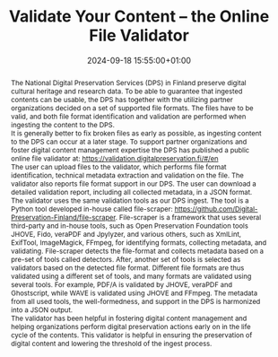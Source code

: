 ---
abstract: 'The National Digital Preservation Services (DPS) in Finland preserve digital
  cultural heritage and research data. To be able to guarantee that ingested contents
  can be usable, the DPS has together with the utilizing partner organizations decided
  on a set of supported file formats. The files have to be valid, and both file format
  identification and validation are performed when ingesting the content to the DPS.


  It is generally better to fix broken files as early as possible, as ingesting content
  to the DPS can occur at a later stage. To support partner organizations and foster
  digital content management expertise the DPS has published a public online file
  validator at: https://validation.digitalpreservation.fi/#/en


  The user can upload files to the validator, which performs file format identification,
  technical metadata extraction and validation on the file. The validator also reports
  file format support in our DPS. The user can download a detailed validation report,
  including all collected metadata, in a JSON format.


  The validator uses the same validation tools as our DPS ingest. The tool is a Python
  tool developed in-house called file-scraper: https://github.com/Digital-Preservation-Finland/file-scraper.
  File-scraper is a framework that uses several third-party and in-house tools, such
  as Open Preservation Foundation tools JHOVE, Fido, veraPDF and Jpylyzer, and various
  others, such as XmlLint, ExifTool, ImageMagick, FFmpeg, for identifying formats,
  collecting metadata, and validating. File-scraper detects the file-format and collects
  metadata based on a pre-set of tools called detectors. After, another set of tools
  is selected as validators based on the detected file format. Different file formats
  are thus validated using a different set of tools, and many formats are validated
  using several tools. For example, PDF/A is validated by JHOVE, veraPDF and Ghostscript,
  while WAVE is validated using JHOVE and FFmpeg. The metadata from all used tools,
  the well-formedness, and support in the DPS is harmonized into a JSON output.


  The validator has been helpful in fostering digital content management and helping
  organizations perform digital preservation actions early on in the life cycle of
  the contents. This validator is helpful in ensuring the preservation of digital
  content and lowering the threshold of the ingest process.'
creators:
- Johan Kylander
date: 2024-09-18 15:55:00+01:00
document_url: ''
grand_parent: iPRES
institutions: []
keywords:
- approaches to preservation
- start 2 preserve
landing_page_url: ''
language: eng
layout: publication
license: Creative Commons Attribution 4.0 (CC-BY-4.0)
notes_url: https://docs.google.com/document/d/1tm1sitP5zYVYM6s5NoVLPnb0qA0Zyc-Nx0HOj5APixU/edit#heading=h.aar4tupij1po
parent: iPRES 2024
publication_type: tool demo
size: null
slides_url: ''
source_name: iPRES
stream_url: https://www.archief.vlaanderen.be/archief/records/dossiers/5acb210228ce4315ae650812d056a482329eb83ed2dc42398a51505dc153be81/documents/4d45be085fff4ea5afe21bd5121530e941e01b90f3204f9cb130fb3682839751
title: Validate Your Content – the Online File Validator
year: 2024
---